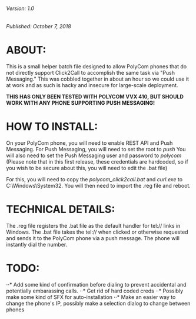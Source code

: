 ###### Version:		1.0 

###### Published:	October 7, 2018

# ABOUT:
This is a small helper batch file designed to allow PolyCom phones that do not
directly support Click2Call to accomplish the same task via "Push Messaging."
This was cobbled together in about an hour so we could use it at work and as such
is hacky and insecure for large-scale deployment.

**THIS HAS ONLY BEEN TESTED WITH POLYCOM VVX 410, BUT SHOULD WORK WITH ANY PHONE
SUPPORTING PUSH MESSAGING!**

# HOW TO INSTALL:
On your PolyCom phone, you will need to enable REST API and Push Messaging.
For Push Messaging, you will need to set the root to *push*
You will also need to set the Push Messaging user and password to *polycom*
(Please note that in this first release, these credentials are hardcoded, so if
you wish to be secure about this, you will need to edit the .bat file)

For this, you will need to copy the *polycom_click2call.bat* and *curl.exe* to
C:\Windows\System32. You will then need to import the .reg file and reboot.

# TECHNICAL DETAILS:
The .reg file registers the .bat file as the default handler for tel:// links in 
Windows. The .bat file takes the tel://<number> when clicked or otherwise 
requested and sends it to the PolyCom phone via a push message. The phone will 
instantly dial the number.

# TODO:
⋅⋅* Add some kind of confirmation before dialing to prevent accidental and 
potentially embarassing calls.
⋅⋅* Get rid of hard coded creds
⋅⋅* Possibly make some kind of SFX for auto-installation
⋅⋅* Make an easier way to change the phone's IP, possibly make a selection dialog to
 change between phones

